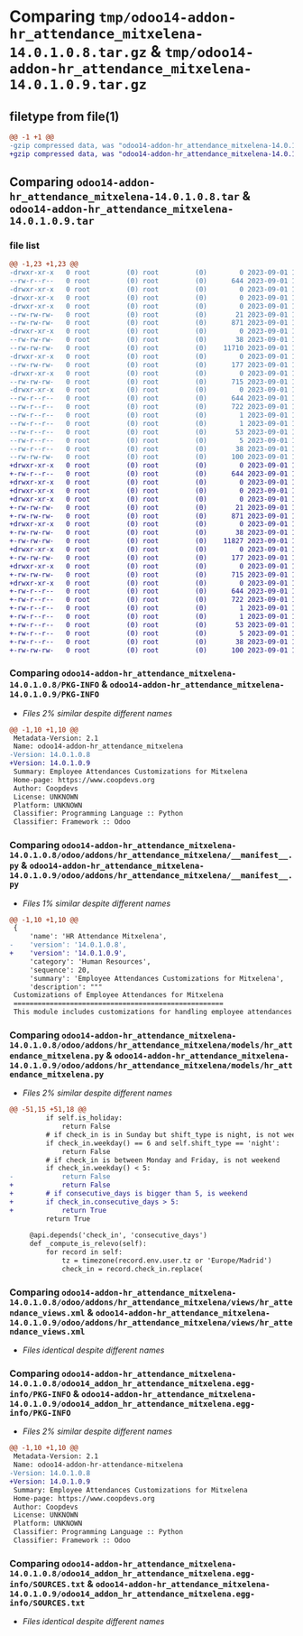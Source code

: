 # Comparing `tmp/odoo14-addon-hr_attendance_mitxelena-14.0.1.0.8.tar.gz` & `tmp/odoo14-addon-hr_attendance_mitxelena-14.0.1.0.9.tar.gz`

## filetype from file(1)

```diff
@@ -1 +1 @@
-gzip compressed data, was "odoo14-addon-hr_attendance_mitxelena-14.0.1.0.8.tar", last modified: Fri Sep  1 17:17:38 2023, max compression
+gzip compressed data, was "odoo14-addon-hr_attendance_mitxelena-14.0.1.0.9.tar", last modified: Fri Sep  1 17:37:40 2023, max compression
```

## Comparing `odoo14-addon-hr_attendance_mitxelena-14.0.1.0.8.tar` & `odoo14-addon-hr_attendance_mitxelena-14.0.1.0.9.tar`

### file list

```diff
@@ -1,23 +1,23 @@
-drwxr-xr-x   0 root         (0) root         (0)        0 2023-09-01 17:17:38.470070 odoo14-addon-hr_attendance_mitxelena-14.0.1.0.8/
--rw-r--r--   0 root         (0) root         (0)      644 2023-09-01 17:17:38.470070 odoo14-addon-hr_attendance_mitxelena-14.0.1.0.8/PKG-INFO
-drwxr-xr-x   0 root         (0) root         (0)        0 2023-09-01 17:17:38.466070 odoo14-addon-hr_attendance_mitxelena-14.0.1.0.8/odoo/
-drwxr-xr-x   0 root         (0) root         (0)        0 2023-09-01 17:17:38.466070 odoo14-addon-hr_attendance_mitxelena-14.0.1.0.8/odoo/addons/
-drwxr-xr-x   0 root         (0) root         (0)        0 2023-09-01 17:17:38.466070 odoo14-addon-hr_attendance_mitxelena-14.0.1.0.8/odoo/addons/hr_attendance_mitxelena/
--rw-rw-rw-   0 root         (0) root         (0)       21 2023-09-01 15:55:34.000000 odoo14-addon-hr_attendance_mitxelena-14.0.1.0.8/odoo/addons/hr_attendance_mitxelena/__init__.py
--rw-rw-rw-   0 root         (0) root         (0)      871 2023-09-01 17:17:36.000000 odoo14-addon-hr_attendance_mitxelena-14.0.1.0.8/odoo/addons/hr_attendance_mitxelena/__manifest__.py
-drwxr-xr-x   0 root         (0) root         (0)        0 2023-09-01 17:17:38.466070 odoo14-addon-hr_attendance_mitxelena-14.0.1.0.8/odoo/addons/hr_attendance_mitxelena/models/
--rw-rw-rw-   0 root         (0) root         (0)       38 2023-09-01 15:55:34.000000 odoo14-addon-hr_attendance_mitxelena-14.0.1.0.8/odoo/addons/hr_attendance_mitxelena/models/__init__.py
--rw-rw-rw-   0 root         (0) root         (0)    11710 2023-09-01 17:17:36.000000 odoo14-addon-hr_attendance_mitxelena-14.0.1.0.8/odoo/addons/hr_attendance_mitxelena/models/hr_attendance_mitxelena.py
-drwxr-xr-x   0 root         (0) root         (0)        0 2023-09-01 17:17:38.466070 odoo14-addon-hr_attendance_mitxelena-14.0.1.0.8/odoo/addons/hr_attendance_mitxelena/security/
--rw-rw-rw-   0 root         (0) root         (0)      177 2023-09-01 15:55:34.000000 odoo14-addon-hr_attendance_mitxelena-14.0.1.0.8/odoo/addons/hr_attendance_mitxelena/security/ir.model.access.csv
-drwxr-xr-x   0 root         (0) root         (0)        0 2023-09-01 17:17:38.466070 odoo14-addon-hr_attendance_mitxelena-14.0.1.0.8/odoo/addons/hr_attendance_mitxelena/views/
--rw-rw-rw-   0 root         (0) root         (0)      715 2023-09-01 16:00:26.000000 odoo14-addon-hr_attendance_mitxelena-14.0.1.0.8/odoo/addons/hr_attendance_mitxelena/views/hr_attendance_views.xml
-drwxr-xr-x   0 root         (0) root         (0)        0 2023-09-01 17:17:38.470070 odoo14-addon-hr_attendance_mitxelena-14.0.1.0.8/odoo14_addon_hr_attendance_mitxelena.egg-info/
--rw-r--r--   0 root         (0) root         (0)      644 2023-09-01 17:17:38.000000 odoo14-addon-hr_attendance_mitxelena-14.0.1.0.8/odoo14_addon_hr_attendance_mitxelena.egg-info/PKG-INFO
--rw-r--r--   0 root         (0) root         (0)      722 2023-09-01 17:17:38.000000 odoo14-addon-hr_attendance_mitxelena-14.0.1.0.8/odoo14_addon_hr_attendance_mitxelena.egg-info/SOURCES.txt
--rw-r--r--   0 root         (0) root         (0)        1 2023-09-01 17:17:38.000000 odoo14-addon-hr_attendance_mitxelena-14.0.1.0.8/odoo14_addon_hr_attendance_mitxelena.egg-info/dependency_links.txt
--rw-r--r--   0 root         (0) root         (0)        1 2023-09-01 17:17:38.000000 odoo14-addon-hr_attendance_mitxelena-14.0.1.0.8/odoo14_addon_hr_attendance_mitxelena.egg-info/not-zip-safe
--rw-r--r--   0 root         (0) root         (0)       53 2023-09-01 17:17:38.000000 odoo14-addon-hr_attendance_mitxelena-14.0.1.0.8/odoo14_addon_hr_attendance_mitxelena.egg-info/requires.txt
--rw-r--r--   0 root         (0) root         (0)        5 2023-09-01 17:17:38.000000 odoo14-addon-hr_attendance_mitxelena-14.0.1.0.8/odoo14_addon_hr_attendance_mitxelena.egg-info/top_level.txt
--rw-r--r--   0 root         (0) root         (0)       38 2023-09-01 17:17:38.470070 odoo14-addon-hr_attendance_mitxelena-14.0.1.0.8/setup.cfg
--rw-rw-rw-   0 root         (0) root         (0)      100 2023-09-01 17:17:36.000000 odoo14-addon-hr_attendance_mitxelena-14.0.1.0.8/setup.py
+drwxr-xr-x   0 root         (0) root         (0)        0 2023-09-01 17:37:40.124227 odoo14-addon-hr_attendance_mitxelena-14.0.1.0.9/
+-rw-r--r--   0 root         (0) root         (0)      644 2023-09-01 17:37:40.124227 odoo14-addon-hr_attendance_mitxelena-14.0.1.0.9/PKG-INFO
+drwxr-xr-x   0 root         (0) root         (0)        0 2023-09-01 17:37:40.120227 odoo14-addon-hr_attendance_mitxelena-14.0.1.0.9/odoo/
+drwxr-xr-x   0 root         (0) root         (0)        0 2023-09-01 17:37:40.120227 odoo14-addon-hr_attendance_mitxelena-14.0.1.0.9/odoo/addons/
+drwxr-xr-x   0 root         (0) root         (0)        0 2023-09-01 17:37:40.120227 odoo14-addon-hr_attendance_mitxelena-14.0.1.0.9/odoo/addons/hr_attendance_mitxelena/
+-rw-rw-rw-   0 root         (0) root         (0)       21 2023-09-01 15:55:34.000000 odoo14-addon-hr_attendance_mitxelena-14.0.1.0.9/odoo/addons/hr_attendance_mitxelena/__init__.py
+-rw-rw-rw-   0 root         (0) root         (0)      871 2023-09-01 17:37:38.000000 odoo14-addon-hr_attendance_mitxelena-14.0.1.0.9/odoo/addons/hr_attendance_mitxelena/__manifest__.py
+drwxr-xr-x   0 root         (0) root         (0)        0 2023-09-01 17:37:40.120227 odoo14-addon-hr_attendance_mitxelena-14.0.1.0.9/odoo/addons/hr_attendance_mitxelena/models/
+-rw-rw-rw-   0 root         (0) root         (0)       38 2023-09-01 15:55:34.000000 odoo14-addon-hr_attendance_mitxelena-14.0.1.0.9/odoo/addons/hr_attendance_mitxelena/models/__init__.py
+-rw-rw-rw-   0 root         (0) root         (0)    11827 2023-09-01 17:37:38.000000 odoo14-addon-hr_attendance_mitxelena-14.0.1.0.9/odoo/addons/hr_attendance_mitxelena/models/hr_attendance_mitxelena.py
+drwxr-xr-x   0 root         (0) root         (0)        0 2023-09-01 17:37:40.120227 odoo14-addon-hr_attendance_mitxelena-14.0.1.0.9/odoo/addons/hr_attendance_mitxelena/security/
+-rw-rw-rw-   0 root         (0) root         (0)      177 2023-09-01 15:55:34.000000 odoo14-addon-hr_attendance_mitxelena-14.0.1.0.9/odoo/addons/hr_attendance_mitxelena/security/ir.model.access.csv
+drwxr-xr-x   0 root         (0) root         (0)        0 2023-09-01 17:37:40.120227 odoo14-addon-hr_attendance_mitxelena-14.0.1.0.9/odoo/addons/hr_attendance_mitxelena/views/
+-rw-rw-rw-   0 root         (0) root         (0)      715 2023-09-01 16:00:26.000000 odoo14-addon-hr_attendance_mitxelena-14.0.1.0.9/odoo/addons/hr_attendance_mitxelena/views/hr_attendance_views.xml
+drwxr-xr-x   0 root         (0) root         (0)        0 2023-09-01 17:37:40.124227 odoo14-addon-hr_attendance_mitxelena-14.0.1.0.9/odoo14_addon_hr_attendance_mitxelena.egg-info/
+-rw-r--r--   0 root         (0) root         (0)      644 2023-09-01 17:37:39.000000 odoo14-addon-hr_attendance_mitxelena-14.0.1.0.9/odoo14_addon_hr_attendance_mitxelena.egg-info/PKG-INFO
+-rw-r--r--   0 root         (0) root         (0)      722 2023-09-01 17:37:39.000000 odoo14-addon-hr_attendance_mitxelena-14.0.1.0.9/odoo14_addon_hr_attendance_mitxelena.egg-info/SOURCES.txt
+-rw-r--r--   0 root         (0) root         (0)        1 2023-09-01 17:37:39.000000 odoo14-addon-hr_attendance_mitxelena-14.0.1.0.9/odoo14_addon_hr_attendance_mitxelena.egg-info/dependency_links.txt
+-rw-r--r--   0 root         (0) root         (0)        1 2023-09-01 17:37:39.000000 odoo14-addon-hr_attendance_mitxelena-14.0.1.0.9/odoo14_addon_hr_attendance_mitxelena.egg-info/not-zip-safe
+-rw-r--r--   0 root         (0) root         (0)       53 2023-09-01 17:37:39.000000 odoo14-addon-hr_attendance_mitxelena-14.0.1.0.9/odoo14_addon_hr_attendance_mitxelena.egg-info/requires.txt
+-rw-r--r--   0 root         (0) root         (0)        5 2023-09-01 17:37:39.000000 odoo14-addon-hr_attendance_mitxelena-14.0.1.0.9/odoo14_addon_hr_attendance_mitxelena.egg-info/top_level.txt
+-rw-r--r--   0 root         (0) root         (0)       38 2023-09-01 17:37:40.124227 odoo14-addon-hr_attendance_mitxelena-14.0.1.0.9/setup.cfg
+-rw-rw-rw-   0 root         (0) root         (0)      100 2023-09-01 17:37:38.000000 odoo14-addon-hr_attendance_mitxelena-14.0.1.0.9/setup.py
```

### Comparing `odoo14-addon-hr_attendance_mitxelena-14.0.1.0.8/PKG-INFO` & `odoo14-addon-hr_attendance_mitxelena-14.0.1.0.9/PKG-INFO`

 * *Files 2% similar despite different names*

```diff
@@ -1,10 +1,10 @@
 Metadata-Version: 2.1
 Name: odoo14-addon-hr_attendance_mitxelena
-Version: 14.0.1.0.8
+Version: 14.0.1.0.9
 Summary: Employee Attendances Customizations for Mitxelena
 Home-page: https://www.coopdevs.org
 Author: Coopdevs
 License: UNKNOWN
 Platform: UNKNOWN
 Classifier: Programming Language :: Python
 Classifier: Framework :: Odoo
```

### Comparing `odoo14-addon-hr_attendance_mitxelena-14.0.1.0.8/odoo/addons/hr_attendance_mitxelena/__manifest__.py` & `odoo14-addon-hr_attendance_mitxelena-14.0.1.0.9/odoo/addons/hr_attendance_mitxelena/__manifest__.py`

 * *Files 1% similar despite different names*

```diff
@@ -1,10 +1,10 @@
 {
     'name': 'HR Attendance Mitxelena',
-    'version': '14.0.1.0.8',
+    'version': '14.0.1.0.9',
     'category': 'Human Resources',
     'sequence': 20,
     'summary': 'Employee Attendances Customizations for Mitxelena',
     'description': """
 Customizations of Employee Attendances for Mitxelena
 ====================================================
 This module includes customizations for handling employee attendances at Mitxelena,
```

### Comparing `odoo14-addon-hr_attendance_mitxelena-14.0.1.0.8/odoo/addons/hr_attendance_mitxelena/models/hr_attendance_mitxelena.py` & `odoo14-addon-hr_attendance_mitxelena-14.0.1.0.9/odoo/addons/hr_attendance_mitxelena/models/hr_attendance_mitxelena.py`

 * *Files 2% similar despite different names*

```diff
@@ -51,15 +51,18 @@
         if self.is_holiday:
             return False
         # if check_in is in Sunday but shift_type is night, is not weekend
         if check_in.weekday() == 6 and self.shift_type == 'night':
             return False
         # if check_in is between Monday and Friday, is not weekend
         if check_in.weekday() < 5:
-            return False        
+            return False
+        # if consecutive_days is bigger than 5, is weekend
+        if check_in.consecutive_days > 5:
+            return True
         return True
 
     @api.depends('check_in', 'consecutive_days')
     def _compute_is_relevo(self):
         for record in self:           
             tz = timezone(record.env.user.tz or 'Europe/Madrid')
             check_in = record.check_in.replace(
```

### Comparing `odoo14-addon-hr_attendance_mitxelena-14.0.1.0.8/odoo/addons/hr_attendance_mitxelena/views/hr_attendance_views.xml` & `odoo14-addon-hr_attendance_mitxelena-14.0.1.0.9/odoo/addons/hr_attendance_mitxelena/views/hr_attendance_views.xml`

 * *Files identical despite different names*

### Comparing `odoo14-addon-hr_attendance_mitxelena-14.0.1.0.8/odoo14_addon_hr_attendance_mitxelena.egg-info/PKG-INFO` & `odoo14-addon-hr_attendance_mitxelena-14.0.1.0.9/odoo14_addon_hr_attendance_mitxelena.egg-info/PKG-INFO`

 * *Files 2% similar despite different names*

```diff
@@ -1,10 +1,10 @@
 Metadata-Version: 2.1
 Name: odoo14-addon-hr-attendance-mitxelena
-Version: 14.0.1.0.8
+Version: 14.0.1.0.9
 Summary: Employee Attendances Customizations for Mitxelena
 Home-page: https://www.coopdevs.org
 Author: Coopdevs
 License: UNKNOWN
 Platform: UNKNOWN
 Classifier: Programming Language :: Python
 Classifier: Framework :: Odoo
```

### Comparing `odoo14-addon-hr_attendance_mitxelena-14.0.1.0.8/odoo14_addon_hr_attendance_mitxelena.egg-info/SOURCES.txt` & `odoo14-addon-hr_attendance_mitxelena-14.0.1.0.9/odoo14_addon_hr_attendance_mitxelena.egg-info/SOURCES.txt`

 * *Files identical despite different names*

